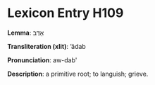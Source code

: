 # Lexicon Entry H109

**Lemma**: אָדַב

**Transliteration (xlit)**: ʼâdab

**Pronunciation**: aw-dab'

**Description**:
a primitive root; to languish; grieve.
